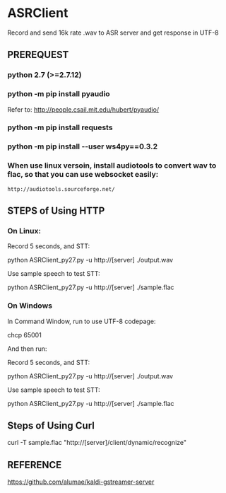 # ASRClient

Record and send 16k rate .wav to ASR server and get response in UTF-8

## PREREQUEST

### python 2.7 (>=2.7.12)

### python -m pip install pyaudio

Refer to: http://people.csail.mit.edu/hubert/pyaudio/

### python -m pip install requests

### python -m pip install --user ws4py==0.3.2

### When use linux versoin, install audiotools to convert wav to flac, so that you can use websocket easily:
    http://audiotools.sourceforge.net/

## STEPS of Using HTTP

### On Linux:

Record 5 seconds, and STT:

python ASRClient_py27.py -u http://[server] ./output.wav

Use sample speech to test STT:

python ASRClient_py27.py -u http://[server] ./sample.flac

### On Windows

In Command Window, run to use UTF-8 codepage:

chcp 65001

And then run:

Record 5 seconds, and STT:

python ASRClient_py27.py -u http://[server] ./output.wav

Use sample speech to test STT:

python ASRClient_py27.py -u http://[server] ./sample.flac

## Steps of Using Curl
curl -T sample.flac "http://[server]/client/dynamic/recognize"


## REFERENCE

https://github.com/alumae/kaldi-gstreamer-server
